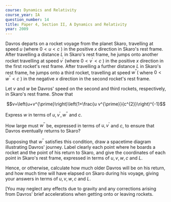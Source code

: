 ```yaml
---
course: Dynamics and Relativity
course_year: IA
question_number: 14
title: Paper 4, Section II, A Dynamics and Relativity
year: 2009
---
```




Davros departs on a rocket voyage from the planet Skaro, travelling at speed $u$ (where $0<u<c$ ) in the positive $x$ direction in Skaro's rest frame. After travelling a distance $L$ in Skaro's rest frame, he jumps onto another rocket travelling at speed $v^{\prime}$ (where $0<v^{\prime}<c$ ) in the positive $x$ direction in the first rocket's rest frame. After travelling a further distance $L$ in Skaro's rest frame, he jumps onto a third rocket, travelling at speed $w^{\prime \prime}\left(\right.$ where $0<w^{\prime \prime}<c$ ) in the negative $x$ direction in the second rocket's rest frame.

Let $v$ and $w$ be Davros' speed on the second and third rockets, respectively, in Skaro's rest frame. Show that

$$v=\left(u+v^{\prime}\right)\left(1+\frac{u v^{\prime}}{c^{2}}\right)^{-1}$$

Express $w$ in terms of $u, v^{\prime}, w^{\prime \prime}$ and $c$.

How large must $w^{\prime \prime}$ be, expressed in terms of $u, v^{\prime}$ and $c$, to ensure that Davros eventually returns to Skaro?

Supposing that $w^{\prime \prime}$ satisfies this condition, draw a spacetime diagram illustrating Davros' journey. Label clearly each point where he boards a rocket and the point of his return to Skaro, and give the coordinates of each point in Skaro's rest frame, expressed in terms of $u, v, w, c$ and $L$.

Hence, or otherwise, calculate how much older Davros will be on his return, and how much time will have elapsed on Skaro during his voyage, giving your answers in terms of $u, v, w, c$ and $L$.

[You may neglect any effects due to gravity and any corrections arising from Davros' brief accelerations when getting onto or leaving rockets.